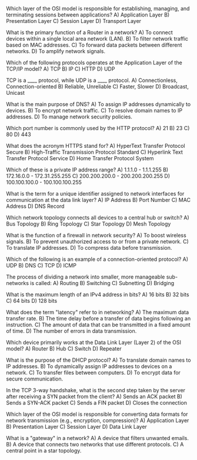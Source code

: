 Which layer of the OSI model is responsible for establishing, managing, and terminating sessions between applications?
A) Application Layer
B) Presentation Layer
C) Session Layer
D) Transport Layer

What is the primary function of a Router in a network?
A) To connect devices within a single local area network (LAN).
B) To filter network traffic based on MAC addresses.
C) To forward data packets between different networks.
D) To amplify network signals.

Which of the following protocols operates at the Application Layer of the TCP/IP model?
A) TCP
B) IP
C) HTTP
D) UDP

TCP is a ____ protocol, while UDP is a ____ protocol.
A) Connectionless, Connection-oriented
B) Reliable, Unreliable
C) Faster, Slower
D) Broadcast, Unicast

What is the main purpose of DNS?
A) To assign IP addresses dynamically to devices.
B) To encrypt network traffic.
C) To resolve domain names to IP addresses.
D) To manage network security policies.

Which port number is commonly used by the HTTP protocol?
A) 21
B) 23
C) 80
D) 443

What does the acronym HTTPS stand for?
A) HyperText Transfer Protocol Secure
B) High-Traffic Transmission Protocol Standard
C) Hyperlink Text Transfer Protocol Service
D) Home Transfer Protocol System

Which of these is a private IP address range?
A) 1.1.1.0 - 1.1.1.255
B) 172.16.0.0 - 172.31.255.255
C) 200.200.200.0 - 200.200.200.255
D) 100.100.100.0 - 100.100.100.255

What is the term for a unique identifier assigned to network interfaces for communication at the data link layer?
A) IP Address
B) Port Number
C) MAC Address
D) DNS Record

Which network topology connects all devices to a central hub or switch?
A) Bus Topology
B) Ring Topology
C) Star Topology
D) Mesh Topology

What is the function of a firewall in network security?
A) To boost wireless signals.
B) To prevent unauthorized access to or from a private network.
C) To translate IP addresses.
D) To compress data before transmission.

Which of the following is an example of a connection-oriented protocol?
A) UDP
B) DNS
C) TCP
D) ICMP

The process of dividing a network into smaller, more manageable sub-networks is called:
A) Routing
B) Switching
C) Subnetting
D) Bridging

What is the maximum length of an IPv4 address in bits?
A) 16 bits
B) 32 bits
C) 64 bits
D) 128 bits

What does the term "latency" refer to in networking?
A) The maximum data transfer rate.
B) The time delay before a transfer of data begins following an instruction.
C) The amount of data that can be transmitted in a fixed amount of time.
D) The number of errors in data transmission.

Which device primarily works at the Data Link Layer (Layer 2) of the OSI model?
A) Router
B) Hub
C) Switch
D) Repeater

What is the purpose of the DHCP protocol?
A) To translate domain names to IP addresses.
B) To dynamically assign IP addresses to devices on a network.
C) To transfer files between computers.
D) To encrypt data for secure communication.

In the TCP 3-way handshake, what is the second step taken by the server after receiving a SYN packet from the client?
A) Sends an ACK packet
B) Sends a SYN-ACK packet
C) Sends a FIN packet
D) Closes the connection

Which layer of the OSI model is responsible for converting data formats for network transmission (e.g., encryption, compression)?
A) Application Layer
B) Presentation Layer
C) Session Layer
D) Data Link Layer

What is a "gateway" in a network?
A) A device that filters unwanted emails.
B) A device that connects two networks that use different protocols.
C) A central point in a star topology.